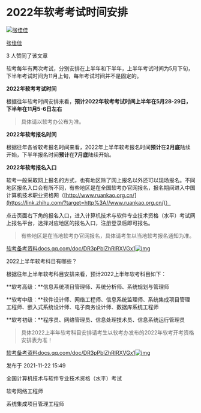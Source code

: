 # 2022年软考考试时间安排

[![张佳佳](https://pic3.zhimg.com/v2-1862a42163f35dac3457e33328e3dbb9_xs.jpg?source=172ae18b)](https://www.zhihu.com/people/qi-chong-chong-40)

[张佳佳](https://www.zhihu.com/people/qi-chong-chong-40)





3 人赞同了该文章

软考每年有两次考试，分别安排在上半年和下半年，上半年考试时间为5月下旬，下半年考试时间为11月上旬，每年考试时间并不是固定的。

**2022年软考考试时间**

根据往年软考时间安排来看，**预计2022年软考考试时间上半年在5月28-29日，下半年在11月5-6日左右**

> 具体请以软考办公布为准。

**2022年软考报名时间**

根据往年各省软考报名时间来看，2022年上半年软考报名时间**预计**在**2月底**陆续开始，下半年报名时间**预计**在**7月底**陆续开始。

**2022年软考报名入口**

软考一般采取网上报名的方式，也有地区除了网上报名以外还可以现场报名。不同地区报名入口会有所不同，有些地区是在全国软考办官网报名，报名期间进入中国计算机技术职业资格网（[http://www.ruankao.org.cn/](https://link.zhihu.com/?target=http%3A//www.ruankao.org.cn/)）

点击页面右下角的报名入口，进入计算机技术与软件专业技术资格（水平）考试网上报名平台，选择对应地区的报名入口，注册登录后即可报名。

> 有些地区是在当地软考办官网报名，具体请考生以当地软考报名通知为准。

[软考备考资料docs.qq.com/doc/DR3pPblZhRlRXVGx1![img](https://pic1.zhimg.com/v2-afbdcf87e1f185b3577c15718421d420_ipico.jpg)](https://link.zhihu.com/?target=https%3A//docs.qq.com/doc/DR3pPblZhRlRXVGx1)

2022上半年软考科目有哪些？

根据往年上半年软考科目安排来看，预计2022上半年软考科目如下：

**软考高级：**信息系统项目管理师、系统分析师、系统规划与管理师

**软考中级：**软件设计师、网络工程师、信息系统监理师、系统集成项目管理工程师、嵌入式系统设计师、电子商务设计师、数据库系统工程师

**软考初级：**程序员、网络管理员、信息处理技术员、信息系统运行管理员

> 具体2022上半年软考科目安排请考生以软考办发布的2022年软考开考资格安排表为准！

[软考备考资料docs.qq.com/doc/DR3pPblZhRlRXVGx1![img](https://pic1.zhimg.com/v2-afbdcf87e1f185b3577c15718421d420_ipico.jpg)](https://link.zhihu.com/?target=https%3A//docs.qq.com/doc/DR3pPblZhRlRXVGx1)



发布于 2021-11-22 15:49

全国计算机技术与软件专业技术资格（水平）考试

软考网络工程师

系统集成项目管理工程师